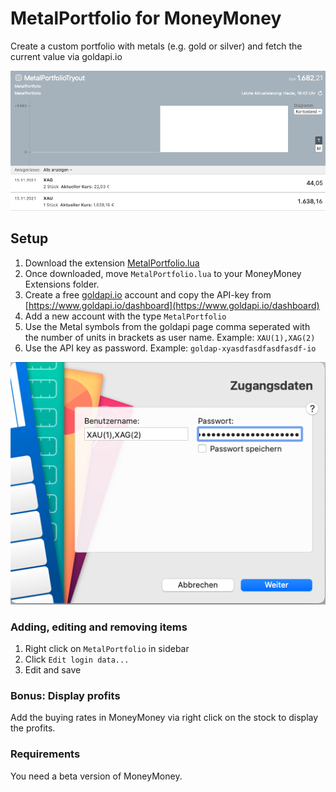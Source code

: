 # MetalPortfolio for MoneyMoney
Create a custom portfolio with metals (e.g. gold or silver) and fetch the current value via goldapi.io

![MoneyMoney screenshot with MetalPortfolio Balance](screens/balance.png)

## Setup

1. Download the extension [MetalPortfolio.lua](MetalPortfolio.lua)
2. Once downloaded, move `MetalPortfolio.lua` to your MoneyMoney Extensions folder.
3. Create a free [goldapi.io](https://www.goldapi.io/) account and copy the API-key from [https://www.goldapi.io/dashboard](https://www.goldapi.io/dashboard)
4. Add a new account with the type `MetalPortfolio`
5. Use the Metal symbols from the goldapi page comma seperated with the number of units in brackets as user name. Example: `XAU(1),XAG(2)`
6. Use the API key as password. Example: `goldap-xyasdfasdfasdfasdf-io`

![MoneyMoney screenshot with MetalPortfolio Setup](screens/setup.png)

### Adding, editing and removing items
1. Right click on `MetalPortfolio` in sidebar
2. Click `Edit login data...`
3. Edit and save

### Bonus: Display profits
Add the buying rates in MoneyMoney via right click on the stock to display the profits.

### Requirements
You need a beta version of MoneyMoney.
